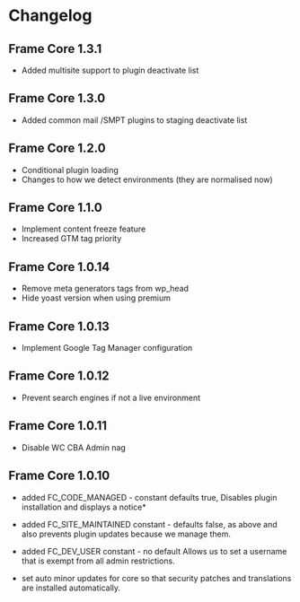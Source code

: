 # Changelog

## Frame Core 1.3.1
- Added multisite support to plugin deactivate list

## Frame Core 1.3.0
- Added common mail /SMPT plugins to staging deactivate list

## Frame Core 1.2.0
- Conditional plugin loading
- Changes to how we detect environments (they are normalised now)


## Frame Core 1.1.0

- Implement content freeze feature
- Increased GTM tag priority

## Frame Core 1.0.14

- Remove meta generators tags from wp_head
- Hide yoast version when using premium

## Frame Core 1.0.13

- Implement Google Tag Manager configuration

## Frame Core 1.0.12

- Prevent search engines if not a live environment

## Frame Core 1.0.11

- Disable WC CBA Admin nag

## Frame Core 1.0.10

- added FC_CODE_MANAGED - constant defaults true, Disables plugin installation and displays a notice*

- added FC_SITE_MAINTAINED constant - defaults false, as above and also prevents plugin updates because we manage them.

- added FC_DEV_USER constant - no default Allows us to set a username that is exempt from all admin restrictions.

- set auto minor updates for core so that security patches and translations are installed automatically.
